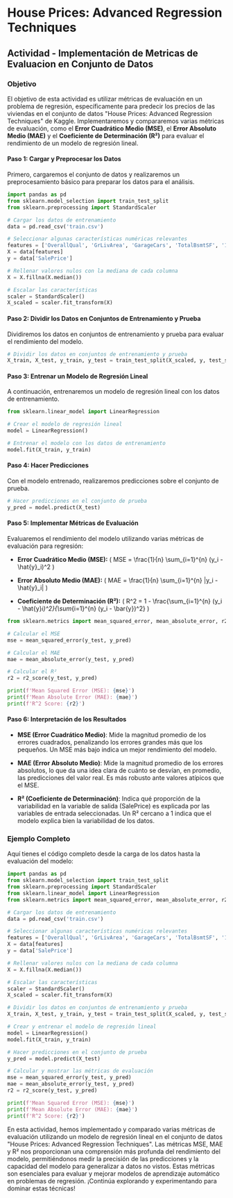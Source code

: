 # House Prices: Advanced Regression Techniques

## Actividad - Implementación de Metricas de Evaluacion en Conjunto de Datos

### Objetivo
El objetivo de esta actividad es utilizar métricas de evaluación en un problema de regresión, específicamente para predecir los precios de las viviendas en el conjunto de datos "House Prices: Advanced Regression Techniques" de Kaggle. Implementaremos y compararemos varias métricas de evaluación, como el **Error Cuadrático Medio (MSE)**, el **Error Absoluto Medio (MAE)** y el **Coeficiente de Determinación (R²)** para evaluar el rendimiento de un modelo de regresión lineal.

#### Paso 1: Cargar y Preprocesar los Datos
Primero, cargaremos el conjunto de datos y realizaremos un preprocesamiento básico para preparar los datos para el análisis.

``` python
import pandas as pd
from sklearn.model_selection import train_test_split
from sklearn.preprocessing import StandardScaler

# Cargar los datos de entrenamiento
data = pd.read_csv('train.csv')

# Seleccionar algunas características numéricas relevantes
features = ['OverallQual', 'GrLivArea', 'GarageCars', 'TotalBsmtSF', '1stFlrSF', 'YearBuilt', 'YearRemodAdd']
X = data[features]
y = data['SalePrice']

# Rellenar valores nulos con la mediana de cada columna
X = X.fillna(X.median())

# Escalar las características
scaler = StandardScaler()
X_scaled = scaler.fit_transform(X)
```

#### Paso 2: Dividir los Datos en Conjuntos de Entrenamiento y Prueba
Dividiremos los datos en conjuntos de entrenamiento y prueba para evaluar el rendimiento del modelo.

``` python
# Dividir los datos en conjuntos de entrenamiento y prueba
X_train, X_test, y_train, y_test = train_test_split(X_scaled, y, test_size=0.2, random_state=42)
```

#### Paso 3: Entrenar un Modelo de Regresión Lineal
A continuación, entrenaremos un modelo de regresión lineal con los datos de entrenamiento.

``` python
from sklearn.linear_model import LinearRegression

# Crear el modelo de regresión lineal
model = LinearRegression()

# Entrenar el modelo con los datos de entrenamiento
model.fit(X_train, y_train)
```

#### Paso 4: Hacer Predicciones
Con el modelo entrenado, realizaremos predicciones sobre el conjunto de prueba.

``` python
# Hacer predicciones en el conjunto de prueba
y_pred = model.predict(X_test)
```

#### Paso 5: Implementar Métricas de Evaluación
Evaluaremos el rendimiento del modelo utilizando varias métricas de evaluación para regresión:

*   **Error Cuadrático Medio (MSE):** \( MSE = \frac{1}{n} \sum_{i=1}^{n} (y_i - \hat{y}_i)^2 \)

*   **Error Absoluto Medio (MAE):** \( MAE = \frac{1}{n} \sum_{i=1}^{n} |y_i - \hat{y}_i| \)

*   **Coeficiente de Determinación (R²):** \( R^2 = 1 - \frac{\sum_{i=1}^{n} (y_i - \hat{y}_i)^2}{\sum_{i=1}^{n} (y_i - \bar{y})^2} \)

``` python
from sklearn.metrics import mean_squared_error, mean_absolute_error, r2_score

# Calcular el MSE
mse = mean_squared_error(y_test, y_pred)

# Calcular el MAE
mae = mean_absolute_error(y_test, y_pred)

# Calcular el R²
r2 = r2_score(y_test, y_pred)

print(f'Mean Squared Error (MSE): {mse}')
print(f'Mean Absolute Error (MAE): {mae}')
print(f'R^2 Score: {r2}')
```

#### Paso 6: Interpretación de los Resultados
* **MSE (Error Cuadrático Medio)**: Mide la magnitud promedio de los errores cuadrados, penalizando los errores grandes más que los pequeños. Un MSE más bajo indica un mejor rendimiento del modelo.

* **MAE (Error Absoluto Medio)**: Mide la magnitud promedio de los errores absolutos, lo que da una idea clara de cuánto se desvían, en promedio, las predicciones del valor real. Es más robusto ante valores atípicos que el MSE.

* **R² (Coeficiente de Determinación)**: Indica qué proporción de la variabilidad en la variable de salida (SalePrice) es explicada por las variables de entrada seleccionadas. Un R² cercano a 1 indica que el modelo explica bien la variabilidad de los datos.

### Ejemplo Completo
Aquí tienes el código completo desde la carga de los datos hasta la evaluación del modelo:

``` python
import pandas as pd
from sklearn.model_selection import train_test_split
from sklearn.preprocessing import StandardScaler
from sklearn.linear_model import LinearRegression
from sklearn.metrics import mean_squared_error, mean_absolute_error, r2_score

# Cargar los datos de entrenamiento
data = pd.read_csv('train.csv')

# Seleccionar algunas características numéricas relevantes
features = ['OverallQual', 'GrLivArea', 'GarageCars', 'TotalBsmtSF', '1stFlrSF', 'YearBuilt', 'YearRemodAdd']
X = data[features]
y = data['SalePrice']

# Rellenar valores nulos con la mediana de cada columna
X = X.fillna(X.median())

# Escalar las características
scaler = StandardScaler()
X_scaled = scaler.fit_transform(X)

# Dividir los datos en conjuntos de entrenamiento y prueba
X_train, X_test, y_train, y_test = train_test_split(X_scaled, y, test_size=0.2, random_state=42)

# Crear y entrenar el modelo de regresión lineal
model = LinearRegression()
model.fit(X_train, y_train)

# Hacer predicciones en el conjunto de prueba
y_pred = model.predict(X_test)

# Calcular y mostrar las métricas de evaluación
mse = mean_squared_error(y_test, y_pred)
mae = mean_absolute_error(y_test, y_pred)
r2 = r2_score(y_test, y_pred)

print(f'Mean Squared Error (MSE): {mse}')
print(f'Mean Absolute Error (MAE): {mae}')
print(f'R^2 Score: {r2}')
```

En esta actividad, hemos implementado y comparado varias métricas de evaluación utilizando un modelo de regresión lineal en el conjunto de datos "House Prices: Advanced Regression Techniques". Las métricas MSE, MAE y R² nos proporcionan una comprensión más profunda del rendimiento del modelo, permitiéndonos medir la precisión de las predicciones y la capacidad del modelo para generalizar a datos no vistos. Estas métricas son esenciales para evaluar y mejorar modelos de aprendizaje automático en problemas de regresión. ¡Continúa explorando y experimentando para dominar estas técnicas!